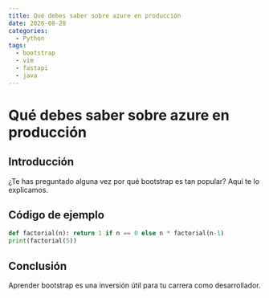 ```yaml
---
title: Qué debes saber sobre azure en producción
date: 2026-08-28
categories:
  - Python
tags:
  - bootstrap
  - vim
  - fastapi
  - java
---
```


# Qué debes saber sobre azure en producción

## Introducción

¿Te has preguntado alguna vez por qué bootstrap es tan popular? Aquí te lo explicamos.

## Código de ejemplo

```python
def factorial(n): return 1 if n == 0 else n * factorial(n-1)
print(factorial(5))
```

## Conclusión

Aprender bootstrap es una inversión útil para tu carrera como desarrollador.